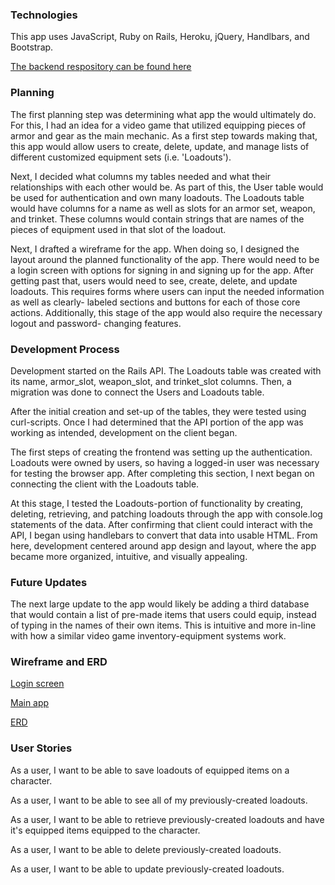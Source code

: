 ### Technologies

This app uses JavaScript, Ruby on Rails, Heroku, jQuery, Handlbars, and Bootstrap.

[The backend respository can be found here](https://github.com/drewmccarron/project-2-api)


### Planning
The first planning step was determining what app the would ultimately do. For
this, I had an idea for a video game that utilized equipping pieces of armor and
gear as the main mechanic. As a first step towards making that, this app would
allow users to create, delete, update, and manage lists of different customized
equipment sets (i.e. 'Loadouts').

Next, I decided what columns my tables needed and what their relationships with
each other would be. As part of this, the User table would be used for
authentication and own many loadouts. The Loadouts table would have columns for
a name as well as slots for an armor set, weapon, and trinket. These columns
would contain strings that are names of the pieces of equipment used in that
slot of the loadout.

Next, I drafted a wireframe for the app. When doing so, I designed the layout
around the planned functionality of the app. There would need to be a login
screen with options for signing in and signing up for the app. After getting
past that, users would need to see, create, delete, and update loadouts. This
requires forms where users can input the needed information as well as clearly-
labeled sections and buttons for each of those core actions. Additionally,
this stage of the app would also require the necessary logout and password-
changing features.

### Development Process

Development started on the Rails API. The Loadouts table was created with its
name, armor_slot, weapon_slot, and trinket_slot columns. Then, a migration was
done to connect the Users and Loadouts table.

After the initial creation and set-up of the tables, they were tested using
curl-scripts. Once I had determined that the API portion of the app was working
as intended, development on the client began.

The first steps of creating the frontend was setting up the authentication.
Loadouts were owned by users, so having a logged-in user was necessary for
testing the browser app. After completing this section, I next began on
connecting the client with the Loadouts table.

At this stage, I tested the Loadouts-portion of functionality by creating,
deleting, retrieving, and patching loadouts through the app with console.log
statements of the data. After confirming that client could interact with the
API, I began using handlebars to convert that data into usable HTML. From here,
development centered around app design and layout, where the app became more
organized, intuitive, and visually appealing.


### Future Updates
The next large update to the app would likely be adding a third database that
would contain a list of pre-made items that users could equip, instead of
typing in the names of their own items. This is intuitive and more in-line with
how a similar video game inventory-equipment systems work.

### Wireframe and ERD

[Login screen](https://i.imgur.com/f6PPiBg.png)

[Main app](https://i.imgur.com/eZReP2p.png)

[ERD](https://i.imgur.com/hwu4rv8.png)

### User Stories

As a user, I want to be able to save loadouts of equipped items on a character.

As a user, I want to be able to see all of my previously-created loadouts.

As a user, I want to be able to retrieve previously-created loadouts and have
it's equipped items equipped to the character.

As a user, I want to be able to delete previously-created loadouts.

As a user, I want to be able to update previously-created loadouts.
